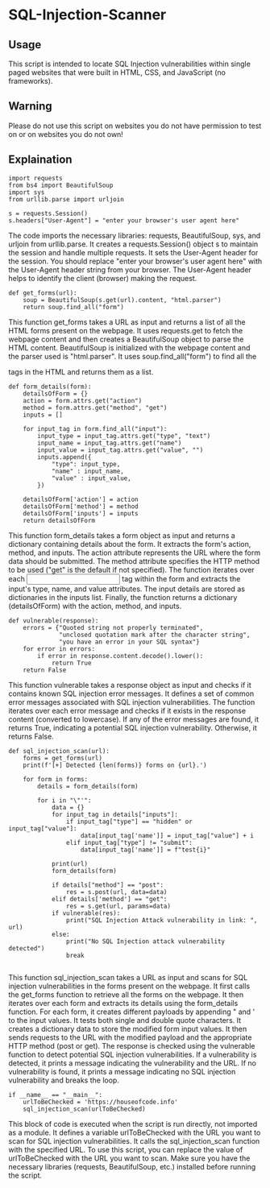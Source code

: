 # SQL-Injection-Scanner

## Usage
This script is intended to locate SQL Injection vulnerabilities within single paged websites that were built in HTML, CSS, and JavaScript (no frameworks). 

## Warning
Please do not use this script on websites you do not have permission to test on or on websites you do not own!

## Explaination
```
import requests
from bs4 import BeautifulSoup
import sys
from urllib.parse import urljoin

s = requests.Session()
s.headers["User-Agent"] = "enter your browser's user agent here"
```
The code imports the necessary libraries: requests, BeautifulSoup, sys, and urljoin from urllib.parse.
It creates a requests.Session() object s to maintain the session and handle multiple requests.
It sets the User-Agent header for the session. You should replace "enter your browser's user agent here" with the User-Agent header string from your browser. The User-Agent header helps to identify the client (browser) making the request.
```
def get_forms(url):
    soup = BeautifulSoup(s.get(url).content, "html.parser")
    return soup.find_all("form")
```
This function get_forms takes a URL as input and returns a list of all the HTML forms present on the webpage.
It uses requests.get to fetch the webpage content and then creates a BeautifulSoup object to parse the HTML content.
BeautifulSoup is initialized with the webpage content and the parser used is "html.parser".
It uses soup.find_all("form") to find all the <form> tags in the HTML and returns them as a list. 
```
def form_details(form):
    detailsOfForm = {}
    action = form.attrs.get("action")
    method = form.attrs.get("method", "get")
    inputs = []

    for input_tag in form.find_all("input"):
        input_type = input_tag.attrs.get("type", "text")
        input_name = input_tag.attrs.get("name")
        input_value = input_tag.attrs.get("value", "")
        inputs.append({
            "type": input_type,
            "name" : input_name,
            "value" : input_value,
        })

    detailsOfForm['action'] = action
    detailsOfForm['method'] = method
    detailsOfForm['inputs'] = inputs
    return detailsOfForm
```
This function form_details takes a form object as input and returns a dictionary containing details about the form.
It extracts the form's action, method, and inputs.
The action attribute represents the URL where the form data should be submitted.
The method attribute specifies the HTTP method to be used ("get" is the default if not specified).
The function iterates over each <input> tag within the form and extracts the input's type, name, and value attributes.
The input details are stored as dictionaries in the inputs list.
Finally, the function returns a dictionary (detailsOfForm) with the action, method, and inputs.
```
def vulnerable(response):
    errors = {"Quoted string not properly terminated",
              "unclosed quotation mark after the character string",
              "you have an error in your SQL syntax"}
    for error in errors:
        if error in response.content.decode().lower():
            return True
    return False
 ```
This function vulnerable takes a response object as input and checks if it contains known SQL injection error messages.
It defines a set of common error messages associated with SQL injection vulnerabilities.
The function iterates over each error message and checks if it exists in the response content (converted to lowercase).
If any of the error messages are found, it returns True, indicating a potential SQL injection vulnerability. Otherwise, it returns False.
```
def sql_injection_scan(url):
    forms = get_forms(url)
    print(f'[+] Detected {len(forms)} forms on {url}.')

    for form in forms:
        details = form_details(form)

        for i in "\"'":
            data = {}
            for input_tag in details["inputs"]:
                if input_tag["type"] == "hidden" or input_tag["value"]:
                    data[input_tag['name']] = input_tag["value"] + i
                elif input_tag["type"] != "submit":
                    data[input_tag['name']] = f"test{i}"

            print(url)
            form_details(form)

            if details["method"] == "post":
                res = s.post(url, data=data)
            elif details['method'] == "get":
                res = s.get(url, params=data)
            if vulnerable(res):
                print("SQL Injection Attack vulnerability in link: ", url)
            else: 
                print("No SQL Injection attack vulnerability detected")
                break
  
  ```
This function sql_injection_scan takes a URL as input and scans for SQL injection vulnerabilities in the forms present on the webpage.
It first calls the get_forms function to retrieve all the forms on the webpage.
It then iterates over each form and extracts its details using the form_details function.
For each form, it creates different payloads by appending " and ' to the input values. It tests both single and double quote characters.
It creates a dictionary data to store the modified form input values.
It then sends requests to the URL with the modified payload and the appropriate HTTP method (post or get).
The response is checked using the vulnerable function to detect potential SQL injection vulnerabilities.
If a vulnerability is detected, it prints a message indicating the vulnerability and the URL.
If no vulnerability is found, it prints a message indicating no SQL injection vulnerability and breaks the loop.
```
if __name__ == "__main__":
    urlToBeChecked = 'https://houseofcode.info'
    sql_injection_scan(urlToBeChecked)
```
This block of code is executed when the script is run directly, not imported as a module.
It defines a variable urlToBeChecked with the URL you want to scan for SQL injection vulnerabilities.
It calls the sql_injection_scan function with the specified URL.
To use this script, you can replace the value of urlToBeChecked with the URL you want to scan. Make sure you have the necessary libraries (requests, BeautifulSoup, etc.) installed before running the script.
